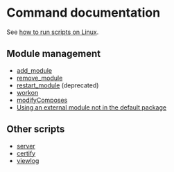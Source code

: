 # Command documentation

See [how to run scripts on Linux](https://www.cyberciti.biz/faq/howto-run-a-script-in-linux/).

## Module management

- [add_module](./add_module.md)
- [remove_module](./remove_module.md)
- [restart_module](./restart_module.md) (deprecated)
- [workon](./workon.md)
- [modifyComposes](./modifyComposes.md)
- [Using an external module not in the default package](../extend.md#external_modules)

## Other scripts

- [server](./server.md)
- [certify](./certify.md)
- [viewlog](./viewlog.md)

